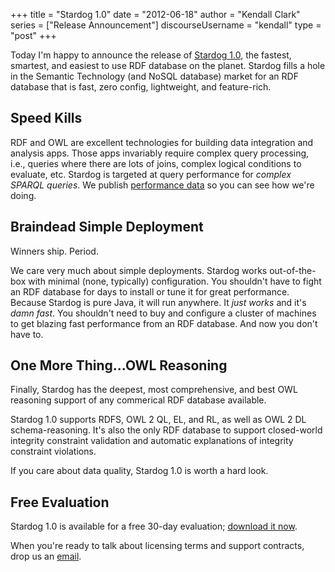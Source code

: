 +++
title = "Stardog 1.0"
date = "2012-06-18"
author = "Kendall Clark"
series = ["Release Announcement"]
discourseUsername = "kendall"
type = "post"
+++

Today I'm happy to announce the release of [Stardog
1.0](http://stardog.com/), the fastest, smartest, and easiest to use RDF
database on the planet. Stardog fills a hole in the Semantic Technology
(and NoSQL database) market for an RDF database that is fast, zero config,
lightweight, and feature-rich.<!--more-->

## Speed Kills
 
RDF and OWL are excellent technologies for building data integration and
analysis apps. Those apps invariably require complex query processing,
i.e., queries where there are lots of joins, complex logical conditions to
evaluate, etc. Stardog is targeted at query performance for *complex SPARQL
queries*. We publish [performance data](http://stardog.com/docs/performance)
so you can see how we're doing.

## Braindead Simple Deployment
 
Winners ship. Period.
 
We care very much about simple deployments. Stardog works out-of-the-box
with minimal (none, typically) configuration. You shouldn't have to fight an
RDF database for days to install or tune it for great performance. Because
Stardog is pure Java, it will run anywhere. It *just works* and it's *damn
fast*. You shouldn't need to buy and configure a cluster of machines to get
blazing fast performance from an RDF database. And now you don't have to.

## One More Thing...OWL Reasoning
 
Finally, Stardog has the deepest, most comprehensive, and best OWL reasoning
support of any commerical RDF database available.

Stardog 1.0 supports RDFS, OWL 2 QL, EL, and RL, as well as OWL 2 DL
schema-reasoning. It's also the only RDF database to support closed-world
integrity constraint validation and automatic explanations of integrity constraint
violations. 

If you care about data quality, Stardog 1.0 is worth a hard look.

## Free Evaluation

Stardog 1.0 is available for a free 30-day evaluation; [download it
now](http://stardog.com/dl).

When you're ready to talk about licensing terms and support contracts, drop
us an [email](mailto:sales@clarkparsia.com).
